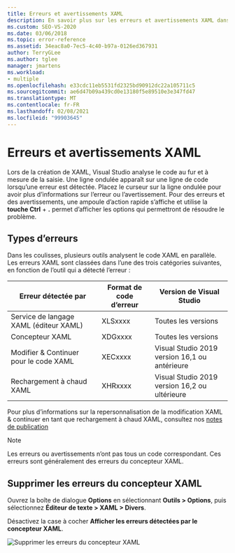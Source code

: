 ```yaml
---
title: Erreurs et avertissements XAML
description: En savoir plus sur les erreurs et avertissements XAML dans Visual Studio, notamment sur la façon dont les erreurs sont catégorisées, sur l’obtention d’informations sur les erreurs et sur la façon de trouver des options pour les corriger.
ms.custom: SEO-VS-2020
ms.date: 03/06/2018
ms.topic: error-reference
ms.assetid: 34eac8a0-7ec5-4c40-b97a-0126ed367931
author: TerryGLee
ms.author: tglee
manager: jmartens
ms.workload:
- multiple
ms.openlocfilehash: e33cdc11eb5531fd2325bd90912dc22a105711c5
ms.sourcegitcommit: ae6d47b09a439cd0e13180f5e89510e3e347fd47
ms.translationtype: MT
ms.contentlocale: fr-FR
ms.lasthandoff: 02/08/2021
ms.locfileid: "99903645"
---
```

# <a name="xaml-errors-and-warnings"></a>Erreurs et avertissements XAML

Lors de la création de XAML, Visual Studio analyse le code au fur et à mesure de la saisie. Une ligne ondulée apparaît sur une ligne de code lorsqu’une erreur est détectée. Placez le curseur sur la ligne ondulée pour avoir plus d’informations sur l’erreur ou l’avertissement. Pour des erreurs et des avertissements, une ampoule d’action rapide s’affiche et utilise la **touche Ctrl** + **.** permet d’afficher les options qui permettront de résoudre le problème.

## <a name="error-types"></a>Types d’erreurs

Dans les coulisses, plusieurs outils analysent le code XAML en parallèle. Les erreurs XAML sont classées dans l’une des trois catégories suivantes, en fonction de l’outil qui a détecté l’erreur :

|**Erreur détectée par**|**Format de code d’erreur**|**Version de Visual Studio**|
| - |-----------------| - |
|Service de langage XAML (éditeur XAML)|XLSxxxx| Toutes les versions |
|Concepteur XAML|XDGxxxx| Toutes les versions | 
|Modifier & Continuer pour le code XAML|XECxxxx| Visual Studio 2019 version 16,1 ou antérieure |
|Rechargement à chaud XAML | XHRxxxx | Visual Studio 2019 version 16,2 ou ultérieure |

Pour plus d’informations sur la repersonnalisation de la modification XAML & continuer en tant que rechargement à chaud XAML, consultez nos [notes de publication](/visualstudio/releases/2019/release-notes-v16.2#wpfuwp-tooling)

> [!Note]
> Les erreurs ou avertissements n’ont pas tous un code correspondant. Ces erreurs sont généralement des erreurs du concepteur XAML.

## <a name="suppress-xaml-designer-errors"></a>Supprimer les erreurs du concepteur XAML

Ouvrez la boîte de dialogue **Options** en sélectionnant **Outils > Options**, puis sélectionnez **Éditeur de texte > XAML > Divers**.

Désactivez la case à cocher **Afficher les erreurs détectées par le concepteur XAML**.

![Supprimer les erreurs du concepteur XAML](media/suppress_xaml_designer_errors.png)